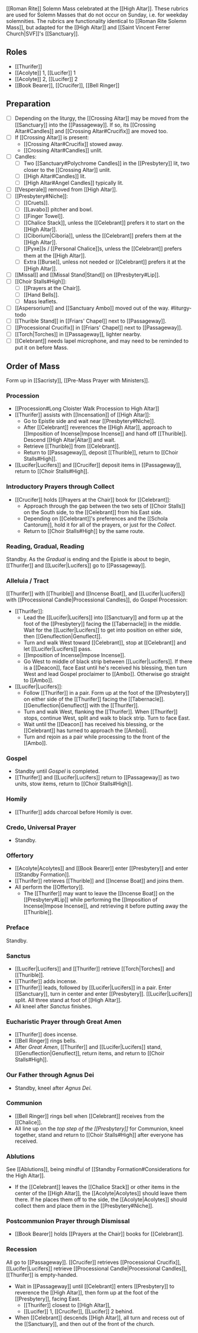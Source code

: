 [[Roman Rite]] Solemn Mass celebrated at the [[High Altar]]. These rubrics are used for Solemn Masses that do not occur on Sunday, i.e. for weekday solemnities. The rubrics are functionality identical to [[Roman Rite Solemn Mass]], but adapted for the [[High Altar]] and [[Saint Vincent Ferrer Church|SVF]]'s [[Sanctuary]].

## Roles
- [[Thurifer]]
- [[Acolyte]] 1, [[Lucifer]] 1
- [[Acolyte]] 2, [[Lucifer]] 2
- [[Book Bearer]], [[Crucifer]], [[Bell Ringer]]

## Preparation
- [ ] Depending on the liturgy, the [[Crossing Altar]] may be moved from the [[Sanctuary]] into the [[Passageway]]. If so, its [[Crossing Altar#Candles]] and [[Crossing Altar#Crucifix]] are moved too.
- [ ] If [[Crossing Altar]] is present:
	- [[Crossing Altar#Crucifix]] stowed away.
	- [[Crossing Altar#Candles]] unlit.
- [ ] Candles:
	- [ ] Two [[Sanctuary#Polychrome Candles]] in the [[Presbytery]] lit, two closer to the [[Crossing Altar]] unlit.
	- [ ] [[High Altar#Candles]] lit.
	- [ ] [[High Altar#Angel Candles]] typically lit.
- [ ] [[Vesperale]] removed from [[High Altar]].
- [ ] [[Presbytery#Niche]]:
	- [ ] [[Cruets]].
	- [ ] [[Lavabo]] pitcher and bowl.
	- [ ] [[Finger Towel]].
	- [ ] [[Chalice Stack]], unless the [[Celebrant]] prefers it to start on the [[High Altar]].
	- [ ] [[Ciborium|Ciboria]], unless the [[Celebrant]] prefers them at the [[High Altar]].
	- [ ] [[Pyxe]]s / [[Personal Chalice]]s, unless the [[Celebrant]] prefers them at the [[High Altar]].
	- [ ] Extra [[Burse]], unless not needed or [[Celebrant]] prefers it at the [[High Altar]].
- [ ] [[Missal]] and [[Missal Stand|Stand]] on [[Presbytery#Lip]].
- [ ] [[Choir Stalls#High]]:
	- [ ] [[Prayers at the Chair]].
	- [ ] [[Hand Bells]].
	- [ ] Mass leaflets.
- [ ] [[Aspersorium]] and [[Sanctuary Ambo]] moved out of the way. #liturgy-todo 
- [ ] [[Thurible Stand]] in [[Friars' Chapel]] next to [[Passageway]].
- [ ] [[Processional Crucifix]] in [[Friars' Chapel]] next to [[Passageway]].
- [ ] [[Torch|Torches]] in [[Passageway]], lighter nearby.
- [ ] [[Celebrant]] needs lapel microphone, and may need to be reminded to put it on before Mass.

## Order of Mass
Form up in [[Sacristy]], [[Pre-Mass Prayer with Ministers]].

### Procession
- [[Procession#Long Cloister Walk Procession to High Altar]]
- [[Thurifer]] assists with [[Incensation]] of [[High Altar]]:
	- Go to Epistle side and wait near [[Presbytery#Niche]].
	- After [[Celebrant]] reverences the [[High Altar]], approach to [[Imposition of Incense|Impose Incense]] and hand off [[Thurible]]. Descend [[High Altar|Altar]] and wait.
	- Retrieve [[Thurible]] from [[Celebrant]].
	- Return to [[Passageway]], deposit [[Thurible]], return to [[Choir Stalls#High]].
- [[Lucifer|Lucifers]] and [[Crucifer]] deposit items in [[Passageway]], return to [[Choir Stalls#High]].

### Introductory Prayers through Collect
- [[Crucifer]] holds [[Prayers at the Chair]] book for [[Celebrant]]:
	- Approach through the gap between the two sets of [[Choir Stalls]] on the South side, to the [[Celebrant]] from his East side.
	- Depending on [[Celebrant]]'s preferences and the [[Schola Cantorum]], hold it for all of the prayers, or just for the _Collect_.
	- Return to [[Choir Stalls#High]] by the same route.

### Reading, Gradual, Reading
Standby. As the _Gradual_ is ending and the Epistle is about to begin, [[Thurifer]] and [[Lucifer|Lucifers]] go to [[Passageway]].

### Alleluia / Tract
[[Thurifer]] with [[Thurible]] and [[Incense Boat]], and [[Lucifer|Lucifers]] with [[Processional Candle|Processional Candles]], do Gospel Procession:

- [[Thurifer]]:
	- Lead the [[Lucifer|Lucifers]] into [[Sanctuary]] and form up at the foot of the [[Presbytery]] facing the [[Tabernacle]] in the middle. Wait for the [[Lucifer|Lucifers]] to get into position on either side, then [[Genuflection|Genuflect]].
	- Turn and walk West toward [[Celebrant]], stop at [[Celebrant]] and let [[Lucifer|Lucifers]] pass.
	- [[Imposition of Incense|Impose Incense]].
	- Go West to middle of black strip between [[Lucifer|Lucifers]]. If there is a [[Deacon]], face East until he's received his blessing, then turn West and lead Gospel proclaimer to [[Ambo]]. Otherwise go straight to [[Ambo]].
- [[Lucifer|Lucifers]]:
	- Follow [[Thurifer]] in a pair. Form up at the foot of the [[Presbytery]] on either side of the [[Thurifer]] facing the [[Tabernacle]]. [[Genuflection|Genuflect]] with the [[Thurifer]].
	- Turn and walk West, flanking the [[Thurifer]]. When [[Thurifer]] stops, continue West, split and walk to black strip. Turn to face East.
	- Wait until the [[Deacon]] has received his blessing, or the [[Celebrant]] has turned to approach the [[Ambo]].
	- Turn and rejoin as a pair while processing to the front of the [[Ambo]].

### Gospel
- Standby until _Gospel_ is completed.
- [[Thurifer]] and [[Lucifer|Lucifers]] return to [[Passageway]] as two units, stow items, return to [[Choir Stalls#High]]. 

### Homily
- [[Thurifer]] adds charcoal before Homily is over.

### Credo, Universal Prayer
- Standby.

### Offertory
- [[Acolyte|Acolytes]] and [[Book Bearer]] enter [[Presbytery]] and enter [[Standby Formation]]. 
- [[Thurifer]] retrieves [[Thurible]] and [[Incense Boat]] and joins them.
- All perform the [[Offertory]].
	- The [[Thurifer]] may want to leave the [[Incense Boat]] on the [[Presbytery#Lip]] while performing the [[Imposition of Incense|Impose Incense]], and retrieving it before putting away the [[Thurible]].

### Preface
Standby.

### Sanctus
- [[Lucifer|Lucifers]] and [[Thurifer]] retrieve [[Torch|Torches]] and [[Thurible]].
- [[Thurifer]] adds incense.
- [[Thurifer]] leads, followed by [[Lucifer|Lucifers]] in a pair. Enter [[Sanctuary]], turn in center and enter [[Presbytery]]. [[Lucifer|Lucifers]] split. All three stand at foot of [[High Altar]].
- All kneel after _Sanctus_ finishes.

### Eucharistic Prayer through Great Amen
- [[Thurifer]] does incense.
- [[Bell Ringer]] rings bells.
- After _Great Amen_, [[Thurifer]] and [[Lucifer|Lucifers]] stand, [[Genuflection|Genuflect]], return items, and return to [[Choir Stalls#High]].

### Our Father through Agnus Dei
- Standby, kneel after _Agnus Dei_.

### Communion
- [[Bell Ringer]] rings bell when [[Celebrant]] receives from the [[Chalice]].
- All line up on the _top step of the [[Presbytery]]_ for Communion, kneel together, stand and return to [[Choir Stalls#High]] after everyone has received.

### Ablutions
See [[Ablutions]], being mindful of [[Standby Formation#Considerations for the High Altar]].

- If the [[Celebrant]] leaves the [[Chalice Stack]] or other items in the center of the [[High Altar]], the [[Acolyte|Acolytes]] should leave them there. If he places them off to the side, the [[Acolyte|Acolytes]] should collect them and place them in the [[Presbytery#Niche]].

### Postcommunion Prayer through Dismissal
- [[Book Bearer]] holds [[Prayers at the Chair]] books for [[Celebrant]].

### Recession
All go to [[Passageway]]. [[Crucifer]] retrieves [[Processional Crucifix]], [[Lucifer|Lucifers]] retrieve [[Processional Candle|Processional Candles]], [[Thurifer]] is empty-handed.

- Wait in [[Passageway]] until [[Celebrant]] enters [[Presbytery]] to reverence the [[High Altar]], then form up at the foot of the [[Presbytery]], facing East.
	- [[Thurifer]] closest to [[High Altar]],
	- [[Lucifer]] 1, [[Crucifer]], [[Lucifer]] 2 behind.
- When [[Celebrant]] descends [[High Altar]], all turn and recess out of the [[Sanctuary]], and then out of the front of the church.